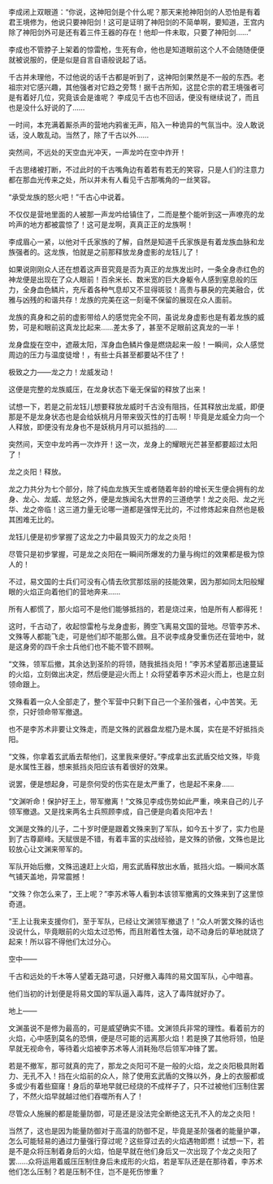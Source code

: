 李成闭上双眼道：“你说，这神阳剑是个什么呢？那天来抢神阳剑的人恐怕是有着君王境修为，他说只要神阳剑！这可是证明了神阳剑的不简单啊，要知道，王宫内除了神阳剑外可是还有着三件王器的存在！他却一件未取，只要了神阳剑……”

李成也不管脖子上架着的惊雷枪，生死有命，他也是知道眼前这个人不会随随便便就被说服的，便是似是自言自语般说起了话。

千古并未理他，不过他说的话千古都是听到了，这神阳剑果然是不一般的东西。老祖宗对它感兴趣，其他强者对它趋之旁骛！据千古所知，这昆仑宗的君王境强者可是有着好几位，究竟该会是谁呢？
李成见千古也不回话，便没有继续说了，而且也是没什么好说的了……

一时间，本充满着厮杀声的营地内鸦雀无声，陷入一种诡异的气氛当中。没人敢说话，没人敢乱动。当然了，除了千古以外……

突然间，不远处的天空血光冲天，一声龙吟在空中炸开！

千古思绪被打断，不过此时的千古嘴角边有着若有若无的笑容，只是人们的注意力都在那血光传来之处，所以并未有人看见千古那嘴角的一丝笑容。

“承受龙族的怒火吧！”千古心中说着。

不仅仅是营地里面的人被那一声龙吟给镇住了，二而是整个能听到这一声嘹亮的龙吟声的地方都被震惊了！这可是龙啊，真真正正的龙族啊！

李成眉心一紧，以他对千氏家族的了解，自然是知道千氏家族是有着龙族血脉和龙族强者的。这龙族，怕就是之前那释放龙身虚影的龙钰儿了！

如果说刚刚众人还在想着这声音究竟是否为真正的龙族发出时，一条全身赤红色的神龙便是出现在了众人眼前！百余米长、数米宽的巨大身躯令人感到窒息般的压力，全身血色鳞片，充斥着各种气息却又不显得斑驳！高贵与暴戾的完美融合，优雅与凶残的和谐共存！龙族的完美在这一刻毫不保留的展现在众人面前。

龙族的真身和之前的虚影带给人的感觉完全不同，虽说龙身虚影也是有着龙族的威势，可是和眼前这真龙比起来……差太多了，甚至不足眼前这真龙的一半！

龙身盘旋在空中，遮蔽太阳，浑身血色鳞片像是燃烧起来一般！一瞬间，众人感觉周边的压力与温度徒增！，有些士兵甚至都要站不住了！

极致之力——龙之力！龙威发动！

这便是完整的龙族威压，在龙身状态下毫无保留的释放了出来！

试想一下，若是之前龙钰儿想要释放龙威时千古没有阻挡，任其释放出龙威，即便那是不是龙身状态也是会给妖桃月月带来毁灭性的打击啊！毕竟是龙威全力向一个人释放，即便没有龙身也不是妖桃月月可以抵挡的……

突然间，天空中龙吟再一次炸开！这一次，龙身上的耀眼光芒甚至都要超过太阳了！

龙之炎阳！释放。

龙之力共分为七个部分，除了纯血龙族天生或者随着年龄的增长天生便会拥有的龙身、龙心、龙威、龙怒之外，便是龙族闻名大世界的三道绝学！龙之炎阳、龙之光华、龙之帝临！这三道力量无论哪一道都是强悍无比的，不过修炼起来自然也是极其困难无比的。

龙钰儿便是初步掌握了这龙之力中最具毁灭力的龙之炎阳！

尽管只是初步掌握，可是龙之炎阳在一瞬间所爆发的力量与绚烂的效果都是极为惊人的！

不过，易文国的士兵们可没有心情去欣赏那炫丽的技能效果，因为那如同太阳般耀眼的火焰正向着他们的营地奔来……

所有人都慌了，那火焰可不是他们能够抵挡的，若是烧过来，怕是所有人都得死！

这时，千古动了，收起惊雷枪与龙身虚影，腾空飞离易文国的营地。尽管李苏术、文殊等人都能飞走，可是他们却不能那么做。且不说李成身受重伤还在营地中，就是这身旁的四千余士兵他们也不能不管不顾啊。

“文殊，领军后撤，其余达到圣阶的将领，随我抵挡炎阳！”李苏术望着那迅速蔓延的火焰，立刻做出决定，然后便是迎火而上！众将望着李苏术迎火而上，也是立刻领命跟上。

文殊看着一众人全部走了，整个军营中只剩下自己一个圣阶强者，心中苦笑。无奈，只好领命带军撤退。

也不是李苏术非要让文殊走，而是文殊的武器盘龙棍乃是木属，实在是不好抵挡炎阳。

“文殊，你拿着玄武盾去帮他们，这里我来便好。”李成拿出玄武盾交给文殊，毕竟是水属性王器，想来抵挡炎阳应该有着很好的效果。

说罢，便是想起身，可是奈何受的伤实在是太严重了，也是起不来身……

“文渊听命！保护好王上，带军撤离！”文殊见李成伤势如此严重，唤来自己的儿子领军撤退。又是找来两名士兵照顾李成，自己便是向着炎阳冲去！

文渊是文殊的儿子，二十岁时便是跟着文殊来到了军队，如今五十岁了，实力也是到了古尊巅峰。天赋很是不错，有着丰富的实战经验，是文殊的骄傲，文殊也是比较放心让文渊来带军的。

军队开始后撤，文殊迅速赶上火焰，用玄武盾释放出水盾，抵挡火焰。一瞬间水蒸气铺天盖地，异常震撼！

“文殊？你怎么来了，王上呢？”李苏术等人看到本该领军撤离的文殊来到了这里惊奇道。

“王上让我来支援你们，至于军队，已经让文渊领军撤退了！”众人听罢文殊的话也没说什么，毕竟眼前的火焰太过恐怖，而且附着性太强，动不动身后的草地就烧了起来！所以容不得他们太过分心。

空中——

千古和远处的千木等人望着无路可退，只好撤入毒阵的易文国军队，心中暗喜。

他们当初的计划便是将易文国的军队逼入毒阵，这入了毒阵就好办了。

地上——

文渊虽说不是修为最高的，可是威望确实不错。文渊领兵非常的理性。看着前方的火焰，心中感到莫名的恐惧，便是尽可能的远离那火焰！若是换了其他将领，怕是早就无视命令，等待着火焰被李苏术等人消耗殆尽后领军冲锋了罢。

若是不撤军，那可就真的完了，那龙之炎阳可不是一般的火焰，龙之炎阳极具附着力、无孔不入！挡在火焰前的众人，除了使用玄武盾的文殊以外，身上的衣服都或多或少有着些窟窿！身后的草地早就已经烧的不成样子了，只不过被他们压制住罢了，不然火焰早就越过他们吞噬所有人了！

尽管众人施展的都是能量防御，可是还是没法完全断绝这无孔不入的龙之炎阳！

当然了，这也是因为能量防御对于高温的防御不足，毕竟是圣阶强者的能量护罩，怎么可能轻易的通过力量强行穿过呢？这些穿过去的火焰遇物即燃！试想一下，若是不是众将压制着身后的火焰，怕是早就在他们身后又一次出现了个龙之炎阳了罢……众将运用着威压压制住身后未成形的火焰，若是军队还是在那待着，李苏术他们怎么压制？若是压制不住，岂不是死伤惨重？